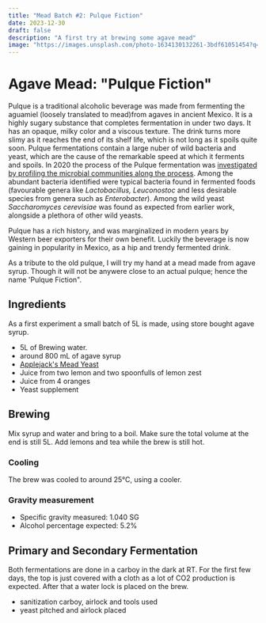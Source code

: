 ```yaml
---
title: "Mead Batch #2: Pulque Fiction"
date: 2023-12-30
draft: false
description: "A first try at brewing some agave mead"
image: "https://images.unsplash.com/photo-1634130132261-3bdf61051454?q=80&w=2070&auto=format&fit=crop&ixlib=rb-4.0.3&ixid=M3wxMjA3fDB8MHxwaG90by1wYWdlfHx8fGVufDB8fHx8fA%3D%3D"
---
```


# Agave Mead: "Pulque Fiction"

Pulque is a traditional alcoholic beverage was made from fermenting the aguamiel (loosely translated to mead)from agaves in ancient Mexico. It is a highly sugary substance that completes fermentation in under two days.
It has an opaque, milky color and a viscous texture. The drink turns more slimy as it reaches the end of its shelf life, which is not long as it spoils quite soon. Pulque fermentations contain a large nuber of wild bacteria and yeast, which are the cause of the remarkable speed at which it ferments and spoils. 
In 2020 the process of the Pulque fermentation was [investigated by profiling the microbial communities along the process](https://www.sciencedirect.com/science/article/pii/S0944501320304614?via%3Dihub). Among the abundant bacteria identified were typical bacteria found in fermented foods (favourable genera like *Lactobacillus, Leuconostoc* and less desirable species from genera such as *Enterobacter*). Among the wild yeast *Saccharomyces cerevisiae* was found as expected from earlier work, alongside a plethora of other wild yeasts.

Pulque has a rich history, and was marginalized in modern years by Western beer exporters for their own benefit. Luckily the beverage is now gaining in popularity in Mexico, as a hip and trendy fermented drink.

As a tribute to the old pulque, I will try my hand at a mead made from agave syrup. Though it will not be anywere close to an actual pulque; hence the name 'Pulque Fiction".

## Ingredients

As a first experiment a small batch of 5L is made, using store bought agave syrup. 
- 5L of Brewing water.
- around 800 mL of agave syrup
- [Applejack's Mead Yeast](https://brouwland.com/nl/gisten-en-bacterieen/1948-gedroogde-gist-mead-mangrove-jack-s-craft-series-10-g.html?#ins_sr=eyJwcm9kdWN0SWQiOiIwNTAuNzE3LjgifQ==)
- Juice from two lemon and two spoonfulls of lemon zest <!-- alternatively a spoonful of citric acid -->
- Juice from 4 oranges
- Yeast supplement

## Brewing

Mix syrup and water and bring to a boil. Make sure the total volume at the end is still 5L. 
Add lemons and tea while the brew is still hot.

### Cooling

The brew was cooled to around 25°C, using a cooler.

### Gravity measurement

- Specific gravity measured: 1.040 SG
- Alcohol percentage expected: 5.2%

## Primary and Secondary Fermentation


Both fermentations are done in a carboy in the dark at RT. For the first few days, the top is just covered with a cloth as a lot of CO2 production is expected.
After that a water lock is placed on the brew.

- sanitization carboy, airlock and tools used
- yeast pitched and airlock placed

<!--
## Bottling

- Specifig gravity measured:

- sanitization pump and bottles
- priming sugar added (30g brown sugar) for carbonization
- bottles filled by faucet from fastbrew, with minimal headspace
- bottles were left for at least a week before carbonization was adequate

 ## Taste


## Recommendations future

- Use bags for the hops to prevent sludge formation.
- Create larger amount of brew, taking evaporation into account.
- Find alternative way to cool down brew.

-->
